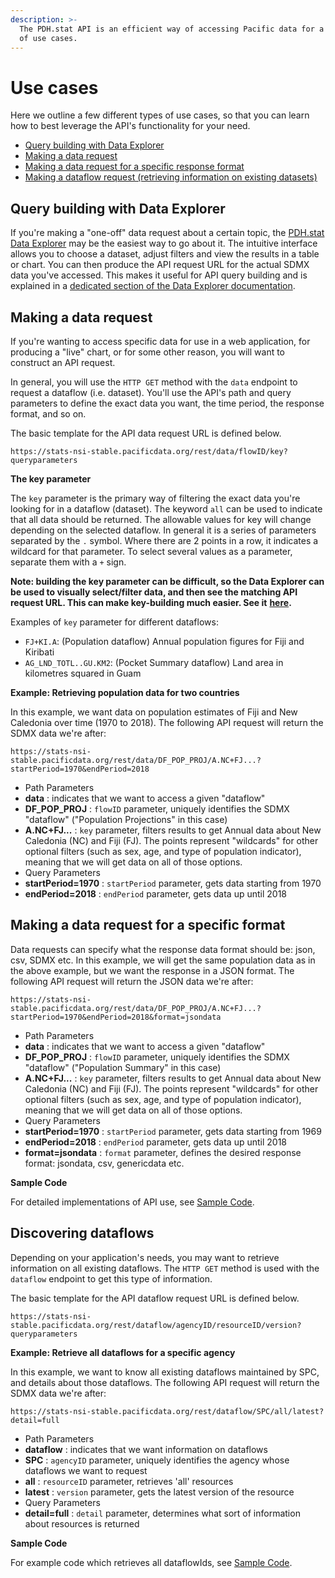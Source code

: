 ```yaml
---
description: >-
  The PDH.stat API is an efficient way of accessing Pacific data for a variety
  of use cases.
---
```


# Use cases

Here we outline a few different types of use cases, so that you can learn how to best leverage the API's functionality for your need.

* [Query building with Data Explorer](use-cases.md#query-building-with-data-explorer)
* [Making a data request](use-cases.md#making-a-data-request)
* [Making a data request for a specific response format](use-cases.md#making-a-data-request-for-a-specific-format)
* [Making a dataflow request \(retrieving information on existing datasets\)](use-cases.md#discovering-dataflows)

## Query building with Data Explorer

If you're making a "one-off" data request about a certain topic, the [PDH.stat Data Explorer](https://stats.pacificdata.org/data-explorer/#/) may be the easiest way to go about it. The intuitive interface allows you to choose a dataset, adjust filters and view the results in a table or chart. You can then produce the API request URL for the actual SDMX data you've accessed. This makes it useful for API query building and is explained in a [dedicated section of the Data Explorer documentation](../de.md#get-api-queries-corresponding-to-the-data-selection).

## Making a data request

If you're wanting to access specific data for use in a web application, for producing a "live" chart, or for some other reason, you will want to construct an API request.

In general, you will use the `HTTP GET` method with the `data` endpoint to request a dataflow \(i.e. dataset\). You'll use the API's path and query parameters to define the exact data you want, the time period, the response format, and so on.

The basic template for the API data request URL is defined below.

```text
https://stats-nsi-stable.pacificdata.org/rest/data/flowID/key?queryparameters
```

**The key parameter**

The `key` parameter is the primary way of filtering the exact data you're looking for in a dataflow \(dataset\). The keyword `all` can be used to indicate that all data should be returned. The allowable values for key will change depending on the selected dataflow. In general it is a series of parameters separated by the `.` symbol. Where there are 2 points in a row, it indicates a wildcard for that parameter. To select several values as a parameter, separate them with a `+` sign.

**Note: building the key parameter can be difficult, so the Data Explorer can be used to visually select/filter data, and then see the matching API request URL. This can make key-building much easier. See it** [**here**](https://stats.pacificdata.org/data-explorer/#/)**.**

Examples of `key` parameter for different dataflows:

* `FJ+KI.A`: \(Population dataflow\) Annual population figures for Fiji and Kiribati
* `AG_LND_TOTL..GU.KM2`: \(Pocket Summary dataflow\) Land area in kilometres squared in Guam

**Example: Retrieving population data for two countries**

In this example, we want data on population estimates of Fiji and New Caledonia over time \(1970 to 2018\). The following API request will return the SDMX data we're after:

```text
https://stats-nsi-stable.pacificdata.org/rest/data/DF_POP_PROJ/A.NC+FJ...?startPeriod=1970&endPeriod=2018
```

* Path Parameters
* **data** : indicates that we want to access a given "dataflow"
* **DF\_POP\_PROJ** : `flowID` parameter, uniquely identifies the SDMX "dataflow" \("Population Projections" in this case\)
* **A.NC+FJ...** : `key` parameter, filters results to get Annual data about New Caledonia \(NC\) and Fiji \(FJ\). The points represent "wildcards" for other optional filters \(such as sex, age, and type of population indicator\), meaning that we will get data on all of those options.
* Query Parameters
* **startPeriod=1970** : `startPeriod` parameter, gets data starting from 1970
* **endPeriod=2018** : `endPeriod` parameter, gets data up until 2018

## **Making a data request for a specific format**

Data requests can specify what the response data format should be: json, csv, SDMX etc. In this example, we will get the same population data as in the above example, but we want the response in a JSON format. The following API request will return the JSON data we're after:

```text
https://stats-nsi-stable.pacificdata.org/rest/data/DF_POP_PROJ/A.NC+FJ...?startPeriod=1970&endPeriod=2018&format=jsondata
```

* Path Parameters
* **data** : indicates that we want to access a given "dataflow"
* **DF\_POP\_PROJ** : `flowID` parameter, uniquely identifies the SDMX "dataflow" \("Population Summary" in this case\)
* **A.NC+FJ...** : `key` parameter, filters results to get Annual data about New Caledonia \(NC\) and Fiji \(FJ\). The points represent "wildcards" for other optional filters \(such as sex, age, and type of population indicator\), meaning that we will get data on all of those options.
* Query Parameters
* **startPeriod=1970** : `startPeriod` parameter, gets data starting from 1969
* **endPeriod=2018** : `endPeriod` parameter, gets data up until 2018
* **format=jsondata** : `format` parameter, defines the desired response format: jsondata, csv, genericdata etc.

**Sample Code**

For detailed implementations of API use, see [Sample Code](scode.md).

## Discovering dataflows

Depending on your application's needs, you may want to retrieve information on all existing dataflows. The `HTTP GET` method is used with the `dataflow` endpoint to get this type of information.

The basic template for the API dataflow request URL is defined below.

```text
https://stats-nsi-stable.pacificdata.org/rest/dataflow/agencyID/resourceID/version?queryparameters
```

**Example: Retrieve all dataflows for a specific agency**

In this example, we want to know all existing dataflows maintained by SPC, and details about those dataflows. The following API request will return the SDMX data we're after:

```text
https://stats-nsi-stable.pacificdata.org/rest/dataflow/SPC/all/latest?detail=full
```

* Path Parameters
* **dataflow** : indicates that we want information on dataflows
* **SPC** : `agencyID` parameter, uniquely identifies the agency whose dataflows we want to request
* **all** : `resourceID` parameter, retrieves 'all' resources
* **latest** : `version` parameter, gets the latest version of the resource
* Query Parameters
* **detail=full** : `detail` parameter, determines what sort of information about resources is returned

**Sample Code**

For example code which retrieves all dataflowIds, see [Sample Code](scode.md).


